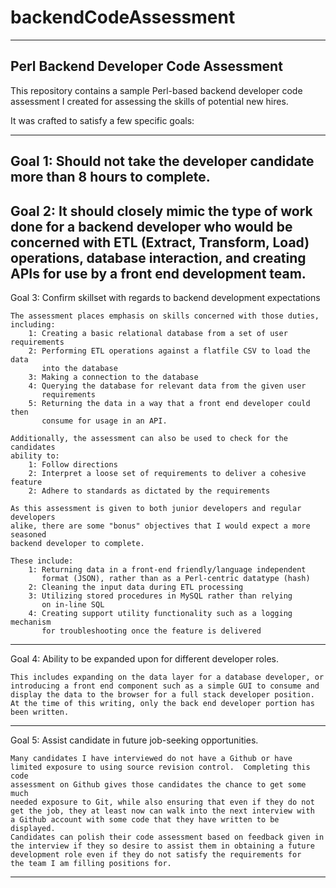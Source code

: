 # backendCodeAssessment
--------------------------------------------------------------------------------
Perl Backend Developer Code Assessment
--------------------------------------------------------------------------------
This repository contains a sample Perl-based backend developer code assessment
I created for assessing the skills of potential new hires.

It was crafted to satisfy a few specific goals:

--------------------------------------------------------------------------------
Goal 1:
    Should not take the developer candidate more than 8 hours to complete.
--------------------------------------------------------------------------------
Goal 2:
    It should closely mimic the type of work done for a backend developer
    who would be concerned with ETL (Extract, Transform, Load) operations,
    database interaction, and creating APIs for use by a front end
    development team.
--------------------------------------------------------------------------------
Goal 3:
    Confirm skillset with regards to backend development expectations

    The assessment places emphasis on skills concerned with those duties,
    including:
        1: Creating a basic relational database from a set of user requirements
        2: Performing ETL operations against a flatfile CSV to load the data
           into the database
        3: Making a connection to the database
        4: Querying the database for relevant data from the given user
           requirements
        5: Returning the data in a way that a front end developer could then
           consume for usage in an API.

    Additionally, the assessment can also be used to check for the candidates
    ability to:
        1: Follow directions
        2: Interpret a loose set of requirements to deliver a cohesive feature
        2: Adhere to standards as dictated by the requirements

    As this assessment is given to both junior developers and regular developers
    alike, there are some "bonus" objectives that I would expect a more seasoned
    backend developer to complete.

    These include:
        1: Returning data in a front-end friendly/language independent
           format (JSON), rather than as a Perl-centric datatype (hash)
        2: Cleaning the input data during ETL processing
        3: Utilizing stored procedures in MySQL rather than relying
           on in-line SQL
        4: Creating support utility functionality such as a logging mechanism
           for troubleshooting once the feature is delivered
--------------------------------------------------------------------------------
Goal 4:
    Ability to be expanded upon for different developer roles.

    This includes expanding on the data layer for a database developer, or
    introducing a front end component such as a simple GUI to consume and
    display the data to the browser for a full stack developer position.
    At the time of this writing, only the back end developer portion has
    been written.
--------------------------------------------------------------------------------
Goal 5:
    Assist candidate in future job-seeking opportunities.

    Many candidates I have interviewed do not have a Github or have
    limited exposure to using source revision control.  Completing this code
    assessment on Github gives those candidates the chance to get some much
    needed exposure to Git, while also ensuring that even if they do not
    get the job, they at least now can walk into the next interview with
    a Github account with some code that they have written to be displayed.
    Candidates can polish their code assessment based on feedback given in
    the interview if they so desire to assist them in obtaining a future
    development role even if they do not satisfy the requirements for
    the team I am filling positions for.
--------------------------------------------------------------------------------
